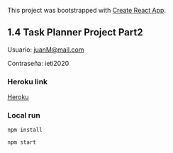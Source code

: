 This project was bootstrapped with [Create React App](https://github.com/facebook/create-react-app).

## 1.4 Task Planner Project Part2

Usuario: juanM@mail.com

Contraseña: ieti2020

### Heroku link

[Heroku](https://obscure-plains-78698.herokuapp.com/)



### Local run

``` npm install ```

``` npm start ```

